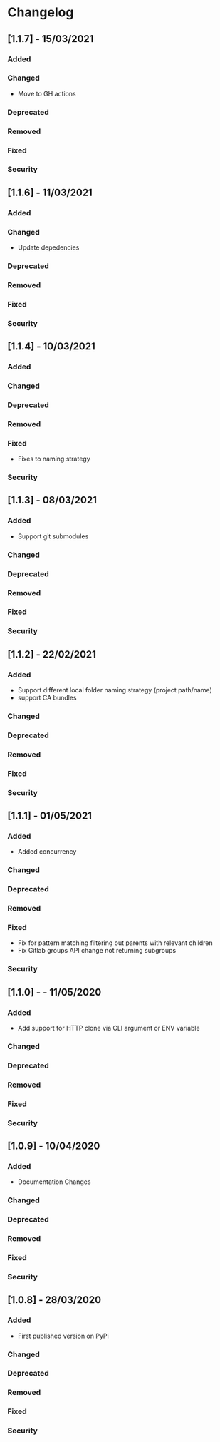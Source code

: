 # Changelog

<!--next-version-placeholder-->

## [1.1.7]  - 15/03/2021

### Added
### Changed
 - Move to GH actions
### Deprecated
### Removed
### Fixed
### Security
## [1.1.6] - 11/03/2021

### Added
### Changed
- Update depedencies
### Deprecated
### Removed
### Fixed
### Security
## [1.1.4] - 10/03/2021
### Added
### Changed
### Deprecated
### Removed
### Fixed
- Fixes to naming strategy
### Security
## [1.1.3] - 08/03/2021
### Added
- Support git submodules

### Changed
### Deprecated
### Removed
### Fixed
### Security
## [1.1.2] - 22/02/2021
### Added
- Support different local folder naming strategy (project path/name)
- support CA bundles 

### Changed
### Deprecated
### Removed
### Fixed
### Security
## [1.1.1] - 01/05/2021
### Added
 - Added concurrency 

### Changed
### Deprecated
### Removed
### Fixed
- Fix for pattern matching filtering out parents with relevant children
- Fix Gitlab groups API change not returning subgroups
### Security
## [1.1.0] - - 11/05/2020
### Added
- Add support for HTTP clone via CLI argument or ENV variable
### Changed
### Deprecated
### Removed
### Fixed
### Security
 ## [1.0.9] - 10/04/2020
### Added

- Documentation Changes
### Changed
### Deprecated
### Removed
### Fixed
### Security
 ## [1.0.8] - 28/03/2020
### Added

- First published version on PyPi
### Changed
### Deprecated
### Removed
### Fixed
### Security